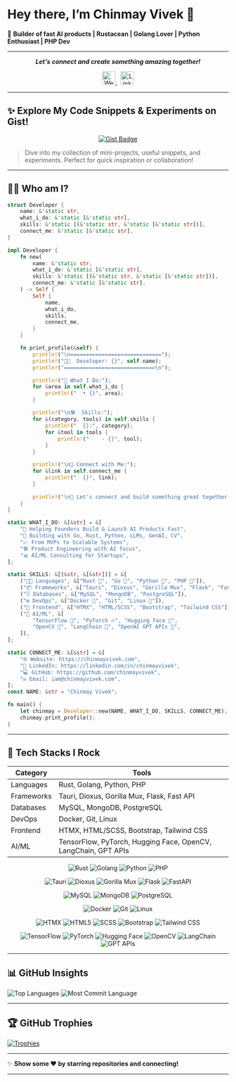 # Hey there, I’m Chinmay Vivek 👋

🚀 **Builder of fast AI products | Rustacean | Golang Lover | Python Enthusiast | PHP Dev**

---

<p align="center">
  <i><b>Let's connect and create something amazing together!</b></i>
</p>

<p align="center">
  <a href="https://www.chinmayvivek.com/" target="_blank" rel="noopener">
    <img height="30" src="https://img.shields.io/badge/Website-036be4.svg?style=for-the-badge&logo=googlechrome&logoColor=white" alt="Website"/>
  </a>
  &nbsp;
  <a href="https://www.linkedin.com/in/chinmayvivek/" target="_blank" rel="noopener">
    <img height="30" src="https://img.shields.io/badge/LinkedIn-blue.svg?style=for-the-badge&logo=linkedin&logoColor=white" alt="LinkedIn"/>
  </a>
</p>

---
<!-- ![Profile Views](https://komarev.com/ghpvc/?username=ChinmayVivek&style=for-the-badge) -->

## ✨ Explore My Code Snippets & Experiments on Gist!

<p align="center">
  <a href="https://gist.github.com/CHINMAYVIVEK" target="_blank" rel="noopener noreferrer">
    <img src="https://img.shields.io/badge/Explore-Gists-blue?style=for-the-badge&logo=github" alt="Gist Badge"/>
  </a>
</p>

> Dive into my collection of mini-projects, useful snippets, and experiments. Perfect for quick inspiration or collaboration!

---
## 👨‍💻 Who am I?

```rust
struct Developer {
    name: &'static str,
    what_i_do: &'static [&'static str],
    skills: &'static [(&'static str, &'static [&'static str])],
    connect_me: &'static [&'static str],
}

impl Developer {
    fn new(
        name: &'static str,
        what_i_do: &'static [&'static str],
        skills: &'static [(&'static str, &'static [&'static str])],
        connect_me: &'static [&'static str],
    ) -> Self {
        Self {
            name,
            what_i_do,
            skills,
            connect_me,
        }
    }

    fn print_profile(&self) {
        println!("\n=============================");
        println!("👨‍💻  Developer: {}", self.name);
        println!("=============================\n");

        println!("🎯 What I Do:");
        for &area in self.what_i_do {
            println!("  • {}", area);
        }

        println!("\n🛠️  Skills:");
        for &(category, tools) in self.skills {
            println!("  {}:", category);
            for &tool in tools {
                println!("    - {}", tool);
            }
        }

        println!("\n🔗 Connect with Me:");
        for &link in self.connect_me {
            println!("  {}", link);
        }

        println!("\n🤝 Let's connect and build something great together!\n");
    }
}

static WHAT_I_DO: &[&str] = &[
    "🚀 Helping Founders Build & Launch AI Products Fast",
    "🧠 Building with Go, Rust, Python, LLMs, GenAI, CV",
    "📈 From MVPs to Scalable Systems",
    "🛠️ Product Engineering with AI focus",
    "📊 AI/ML Consulting for Startups",
];

static SKILLS: &[(&str, &[&str])] = &[
    ("🧑‍💻 Languages", &["Rust 🦀", "Go 🐹", "Python 🐍", "PHP 🐘"]),
    ("📦 Frameworks", &["Tauri", "Dioxus", "Gorilla Mux", "Flask", "FastAPI"]),
    ("🗄️ Databases", &["MySQL", "MongoDB", "PostgreSQL"]),
    ("⚙️ DevOps", &["Docker 🐳", "Git", "Linux 🐧"]),
    ("🎨 Frontend", &["HTMX", "HTML/SCSS", "Bootstrap", "Tailwind CSS"]),
    ("🧠 AI/ML", &[
        "TensorFlow 🔬", "PyTorch 🔥", "Hugging Face 🤗",
        "OpenCV 📸", "LangChain 🔗", "OpenAI GPT APIs 🧠",
    ]),
];

static CONNECT_ME: &[&str] = &[
    "🌐 Website: https://chinmayvivek.com",
    "💼 LinkedIn: https://linkedin.com/in/chinmayvivek",
    "💻 GitHub: https://github.com/chinmayvivek",
    "✉️ Email: iam@chinmayvivek.com",
];
const NAME: &str = "Chinmay Vivek";

fn main() {
    let chinmay = Developer::new(NAME, WHAT_I_DO, SKILLS, CONNECT_ME);
    chinmay.print_profile();
}

```

---

## 🚀 Tech Stacks I Rock

| Category   | Tools                                                          |
| ---------- | -------------------------------------------------------------- |
| Languages  | Rust, Golang, Python, PHP                                      |
| Frameworks | Tauri, Dioxus, Gorilla Mux, Flask, Fast API                    |
| Databases  | MySQL, MongoDB, PostgreSQL                                     |
| DevOps     | Docker, Git, Linux                                             |
| Frontend   | HTMX, HTML/SCSS, Bootstrap, Tailwind CSS                       |
| AI/ML      | TensorFlow, PyTorch, Hugging Face, OpenCV, LangChain, GPT APIs |


<p align="center">
  <!-- Languages -->
  <img alt="Rust" src="https://img.shields.io/badge/-Rust-000000?style=for-the-badge&logo=rust&logoColor=white" />
  <img alt="Golang" src="https://img.shields.io/badge/-Golang-00ADD8?style=for-the-badge&logo=go&logoColor=white" />
  <img alt="Python" src="https://img.shields.io/badge/-Python-3776AB?style=for-the-badge&logo=python&logoColor=white" />
  <img alt="PHP" src="https://img.shields.io/badge/-PHP-777BB4?style=for-the-badge&logo=php&logoColor=white" />
</p>

<p align="center">
  <!-- Frameworks -->
  <img alt="Tauri" src="https://img.shields.io/badge/-Tauri-FFFFFF?style=for-the-badge&logo=tauri&logoColor=000000" />
  <img alt="Dioxus" src="https://img.shields.io/badge/-Dioxus-1A1A1A?style=for-the-badge&logo=rust&logoColor=white" />
  <img alt="Gorilla Mux" src="https://img.shields.io/badge/-Gorilla_Mux-00ADD8?style=for-the-badge&logo=go&logoColor=white" />
  <img alt="Flask" src="https://img.shields.io/badge/-Flask-000000?style=for-the-badge&logo=flask&logoColor=white" />
  <img alt="FastAPI" src="https://img.shields.io/badge/-FastAPI-009688?style=for-the-badge&logo=fastapi&logoColor=white" />
</p>

<p align="center">
  <!-- Databases -->
  <img alt="MySQL" src="https://img.shields.io/badge/-MySQL-4479A1?style=for-the-badge&logo=mysql&logoColor=white" />
  <img alt="MongoDB" src="https://img.shields.io/badge/-MongoDB-47A248?style=for-the-badge&logo=mongodb&logoColor=white" />
  <img alt="PostgreSQL" src="https://img.shields.io/badge/-PostgreSQL-336791?style=for-the-badge&logo=postgresql&logoColor=white" />
</p>

<p align="center">
  <!-- DevOps -->
  <img alt="Docker" src="https://img.shields.io/badge/-Docker-2496ED?style=for-the-badge&logo=docker&logoColor=white" />
  <img alt="Git" src="https://img.shields.io/badge/-Git-F05032?style=for-the-badge&logo=git&logoColor=white" />
  <img alt="Linux" src="https://img.shields.io/badge/-Linux-FCC624?style=for-the-badge&logo=linux&logoColor=black" />
</p>

<p align="center">
  <!-- Frontend -->
  <img alt="HTMX" src="https://img.shields.io/badge/-HTMX-000000?style=for-the-badge" />
  <img alt="HTML5" src="https://img.shields.io/badge/-HTML5-E34F26?style=for-the-badge&logo=html5&logoColor=white" />
  <img alt="SCSS" src="https://img.shields.io/badge/-SCSS-CC6699?style=for-the-badge&logo=sass&logoColor=white" />
  <img alt="Bootstrap" src="https://img.shields.io/badge/-Bootstrap-7952B3?style=for-the-badge&logo=bootstrap&logoColor=white" />
  <img alt="Tailwind CSS" src="https://img.shields.io/badge/-Tailwind_CSS-06B6D4?style=for-the-badge&logo=tailwind-css&logoColor=white" />
</p>

<p align="center">
  <!-- AI/ML -->
  <img alt="TensorFlow" src="https://img.shields.io/badge/-TensorFlow-FF6F00?style=for-the-badge&logo=tensorflow&logoColor=white" />
  <img alt="PyTorch" src="https://img.shields.io/badge/-PyTorch-EE4C2C?style=for-the-badge&logo=pytorch&logoColor=white" />
  <img alt="Hugging Face" src="https://img.shields.io/badge/-Hugging_Face-FB6C0F?style=for-the-badge&logo=huggingface&logoColor=white" />
  <img alt="OpenCV" src="https://img.shields.io/badge/-OpenCV-5C3EE8?style=for-the-badge&logo=opencv&logoColor=white" />
  <img alt="LangChain" src="https://img.shields.io/badge/-LangChain-000000?style=for-the-badge" />
  <img alt="GPT APIs" src="https://img.shields.io/badge/-GPT_APIs-434343?style=for-the-badge" />
</p>

---

## 📊 GitHub Insights

![Top Languages](https://github-profile-summary-cards.vercel.app/api/cards/repos-per-language?username=ChinmayVivek\&theme=onedark)
![Most Commit Language](https://github-profile-summary-cards.vercel.app/api/cards/most-commit-language?username=ChinmayVivek\&theme=onedark)

---

## 🏆 GitHub Trophies

<p align="left">
  <a href="https://github.com/ryo-ma/github-profile-trophy">
    <img src="https://github-profile-trophy.vercel.app/?username=ChinmayVivek&theme=onedark" alt="Trophies" />
  </a>
</p>

---

✨ **Show some ❤️ by starring repositories and connecting!**

---
